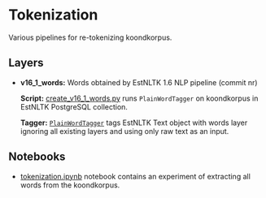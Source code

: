 # Tokenization

Various pipelines for re-tokenizing koondkorpus.
## Layers
* **v16_1_words:**
  Words obtained by EstNLTK 1.6 NLP pipeline (commit nr)

  **Script:** [create_v16_1_words.py](create_v16_1_words.py) runs `PlainWordTagger` on koondkorpus in EstNLTK PostgreSQL collection.

  **Tagger:** [`PlainWordTagger`](plain_word_tagger.py) tags EstNLTK Text object with words layer ignoring all existing layers and using 
only raw text as an input.

## Notebooks

* [tokenization.ipynb](tokenization.ipynb) notebook contains an experiment of extracting all words from the koondkorpus.
